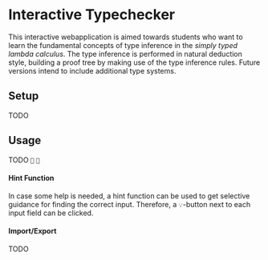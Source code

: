 # Interactive Typechecker

This interactive webapplication is aimed towards students who want to learn the fundamental concepts of type inference in the *simply typed lambda calculus*.
The type inference is performed in natural deduction style, building a proof tree by making use of the type inference rules.
Future versions intend to include additional type systems. 

## Setup

TODO

## Usage

TODO `🧹` `💊`

#### Hint Function

In case some help is needed, a hint function can be used to get selective guidance for finding the correct input. 
Therefore, a `💡`-button next to each input field can be clicked.

#### Import/Export

TODO